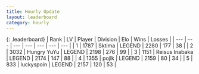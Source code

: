 ```yaml
---
title: Hourly Update
layout: leaderboard
category: hourly
---
```


{: .leaderboard}
| Rank | LV | Player | Division | Elo | Wins | Losses |
| --- | --- | --- | --- | --- | --- | --- |
| <span data-change="0">1</span> | 1787 | <span title="ID: 353063">Sktima</span> | LEGEND | <span data-change="0">2280</span> | <span data-change="0">177</span> | <span data-change="0">38</span> |
| <span data-change="0">2</span> | 3032 | <span title="ID: 164871">Hungry YuYu</span> | LEGEND | <span data-change="16">2198</span> | <span data-change="5">276</span> | <span data-change="2">99</span> |
| <span data-change="1">3</span> | 1151 | <span title="ID: 451068">Reisus Inabaka</span> | LEGEND | <span data-change="0">2174</span> | <span data-change="0">147</span> | <span data-change="0">88</span> |
| <span data-change="7">4</span> | 1355 | <span title="ID: 4783">pojlk</span> | LEGEND | <span data-change="30">2159</span> | <span data-change="6">80</span> | <span data-change="2">34</span> |
| <span data-change="1">5</span> | 833 | <span title="ID: 512212">luckyspoin</span> | LEGEND | <span data-change="9">2157</span> | <span data-change="5">120</span> | <span data-change="3">53</span> |